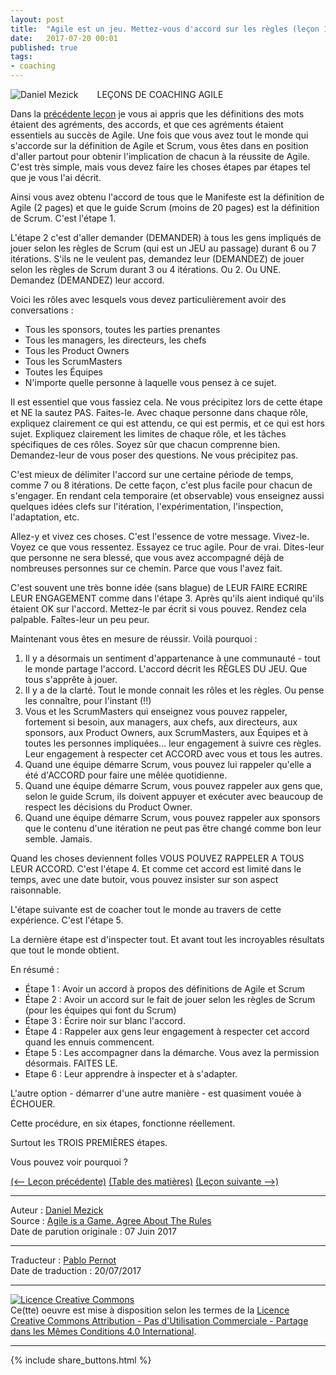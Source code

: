 ```yaml
---
layout: post
title:  "Agile est un jeu. Mettez-vous d'accord sur les règles (leçon 19)"
date:   2017-07-20 00:01
published: true
tags:
- coaching
---
```


<div align="left" style="float:left; padding-right:30px" >
  <img title="Daniel Mezick" src="{{ site.url }}assets/daniel_mezick/daniel-mezick-002.png" />
</div>
LEÇONS DE COACHING AGILE

Dans la [précédente leçon](http://www.les-traducteurs-agiles.org/2017/06/17/les-definitions-sont-des-accords-lecon-18.html) je vous ai appris que les définitions des mots étaient des agréments, des accords, et que ces agréments étaient essentiels au succès de Agile. Une fois que vous avez tout le monde qui s'accorde sur la définition de Agile et Scrum, vous êtes dans en position d'aller partout pour obtenir l'implication de chacun à la réussite de Agile. C'est très simple, mais vous devez faire les choses étapes par étapes tel que je vous l'ai décrit.

Ainsi vous avez obtenu l'accord de tous que le Manifeste est la définition de Agile (2 pages) et que le guide Scrum (moins de 20 pages) est la définition de Scrum. C'est l'étape 1.

L'étape 2 c'est d'aller demander (DEMANDER) à tous les gens impliqués de jouer selon les règles de Scrum (qui est un JEU au passage) durant 6 ou 7 itérations. S'ils ne le veulent pas, demandez leur (DEMANDEZ) de jouer selon les règles de Scrum durant 3 ou 4 itérations. Ou 2. Ou UNE. Demandez (DEMANDEZ) leur accord.

Voici les rôles avec lesquels vous devez particulièrement avoir des conversations :

* Tous les sponsors, toutes les parties prenantes
* Tous les managers, les directeurs, les chefs
* Tous les Product Owners
* Tous les ScrumMasters
* Toutes les Équipes
* N'importe quelle personne à laquelle vous pensez à ce sujet.


Il est essentiel que vous fassiez cela. Ne vous précipitez lors de cette étape et NE la sautez PAS. Faites-le. Avec chaque personne dans chaque rôle, expliquez clairement ce qui est attendu, ce qui est permis, et ce qui est hors sujet. Expliquez clairement les limites de chaque rôle, et les tâches spécifiques de ces rôles. Soyez sûr que chacun comprenne bien. Demandez-leur de vous poser des questions. Ne vous précipitez pas.

C'est mieux de délimiter l'accord sur une certaine période de temps, comme 7 ou 8 itérations. De cette façon, c'est plus facile pour chacun de s'engager. En rendant cela temporaire (et observable) vous enseignez aussi quelques idées clefs sur l'itération, l'expérimentation, l'inspection, l'adaptation, etc.

Allez-y et vivez ces choses. C'est l'essence de votre message. Vivez-le. Voyez ce que vous ressentez. Essayez ce truc agile. Pour de vrai. Dites-leur que personne ne sera blessé, que vous avez accompagné déjà de nombreuses personnes sur ce chemin. Parce que vous l'avez fait.

C'est souvent une très bonne idée (sans blague) de LEUR FAIRE ECRIRE LEUR ENGAGEMENT comme dans l'étape 3. Après qu'ils aient indiqué qu'ils étaient OK sur l'accord. Mettez-le par écrit si vous pouvez. Rendez cela palpable. Faîtes-leur un peu peur.

Maintenant vous êtes en mesure de réussir. Voilà pourquoi :

1. Il y a désormais un sentiment d'appartenance à une communauté - tout le monde partage l'accord. L'accord décrit les RÈGLES DU JEU. Que tous s'apprête à jouer.
2. Il y a de la clarté. Tout le monde connait les rôles et les règles. Ou pense les connaître, pour l'instant (!!)
3. Vous et les ScrumMasters qui enseignez vous pouvez rappeler, fortement si besoin, aux managers, aux chefs, aux directeurs, aux sponsors, aux Product Owners, aux ScrumMasters, aux Équipes et à toutes les personnes impliquées... leur engagement à suivre ces règles. Leur engagement à respecter cet ACCORD avec vous et tous les autres.
4. Quand une équipe démarre Scrum, vous pouvez lui rappeler qu'elle a été d'ACCORD pour faire une mêlée quotidienne.
5. Quand une équipe démarre Scrum, vous pouvez rappeler aux gens que, selon le guide Scrum, ils doivent appuyer et exécuter avec beaucoup de respect les décisions du Product Owner.
6. Quand une équipe démarre Scrum, vous pouvez rappeler aux sponsors que le contenu d'une itération ne peut pas être changé comme bon leur semble. Jamais.


Quand les choses deviennent folles VOUS POUVEZ RAPPELER A TOUS LEUR ACCORD. C'est l'étape 4. Et comme cet accord est limité dans le temps, avec une date butoir, vous pouvez insister sur son aspect raisonnable.

L'étape suivante est de coacher tout le monde au travers de cette expérience. C'est l'étape 5.

La dernière étape est d'inspecter tout. Et avant tout les incroyables résultats que tout le monde obtient.

En résumé :

* Étape 1 : Avoir un accord à propos des définitions de Agile et Scrum
* Étape 2 : Avoir un accord sur le fait de jouer selon les règles de Scrum (pour les équipes qui font du Scrum)
* Étape 3 : Écrire noir sur blanc l'accord.
* Étape 4 : Rappeler aux gens leur engagement à respecter cet accord quand les ennuis commencent.
* Étape 5 : Les accompagner dans la démarche. Vous avez la permission désormais. FAITES LE.
* Etape 6 : Leur apprendre à inspecter et à s'adapter.


L'autre option - démarrer d'une autre manière - est quasiment vouée à ÉCHOUER.

Cette procédure, en six étapes, fonctionne réellement.

Surtout les TROIS PREMIÈRES étapes.

Vous pouvez voir pourquoi ?

[(<-- Leçon précédente)](http://www.les-traducteurs-agiles.org/2017/06/17/les-definitions-sont-des-accords-lecon-18.html) [(Table des matières)](http://www.les-traducteurs-agiles.org/2015/02/19/lecons-de-coaching.html) [(Leçon suivante -->)](http://www.les-traducteurs-agiles.org/2017/06/20/seul-celui-qui-est-engage-peut-s-auto-organiser-lecon-20.html)  

---
Auteur : [Daniel Mezick](https://twitter.com/danielmezick)  
Source : [Agile is a Game. Agree About The Rules](http://newtechusa.net/agile/agile-is-a-game/)  
Date de parution originale : 07 Juin 2017  

---
Traducteur : [Pablo Pernot](https://twitter.com/pablopernot)  
Date de traduction : 20/07/2017  

---

<a rel="license" href="http://creativecommons.org/licenses/by-nc-sa/4.0/"><img alt="Licence Creative Commons" style="border-width:0" src="http://i.creativecommons.org/l/by-nc-sa/4.0/88x31.png" /></a><br />Ce(tte) oeuvre est mise à disposition selon les termes de la <a rel="license" href="http://creativecommons.org/licenses/by-nc-sa/4.0/">Licence Creative Commons Attribution - Pas d'Utilisation Commerciale - Partage dans les Mêmes Conditions 4.0 International</a>.

---

{% include share_buttons.html %}
